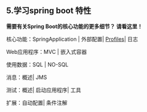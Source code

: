 ## 5.学习spring boot 特性

**需要有关Spring Boot的核心功能的更多细节？ 请看这里！**

核心功能：SpringApplication \| 外部配置\| [Profiles](http://docs.spring.io/spring-boot/docs/1.5.3.RELEASE/reference/htmlsingle/#boot-features-profiles)\| 日志

Web应用程序：MVC \| 嵌入式容器

使用数据：SQL \| NO-SQL

消息：概述\| JMS

测试：概述\| 启动应用程序\| 工具

扩展：自动配置\| 条件注解

